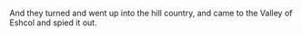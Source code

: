 And they turned and went up into the hill country, and came to the Valley of Eshcol and spied it out.
